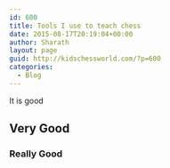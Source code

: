 ```yaml
---
id: 600
title: Tools I use to teach chess
date: 2015-08-17T20:19:04+00:00
author: Sharath
layout: page
guid: http://kidschessworld.com/?p=600
categories:
  - Blog
---
```


It is good


## Very Good

### Really Good
